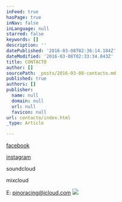 ```yaml
---
inFeed: true
hasPage: true
inNav: false
inLanguage: null
starred: false
keywords: []
description: ''
datePublished: '2016-03-08T02:36:14.184Z'
dateModified: '2016-03-08T02:33:34.843Z'
title: CONTACTO
author: []
sourcePath: _posts/2016-03-08-contacto.md
published: true
authors: []
publisher:
  name: null
  domain: null
  url: null
  favicon: null
url: contacto/index.html
_type: Article

---
```

[facebook][0]

[instagram][1]

soundcloud

mixcloud

E: pinoracing@icloud.com
![](https://the-grid-user-content.s3-us-west-2.amazonaws.com/54113fa0-2cff-4892-999b-9c158e490a23.jpg)

[0]: https://www.facebook.com/djpino71/
[1]: https://www.instagram.com/pino_dj/